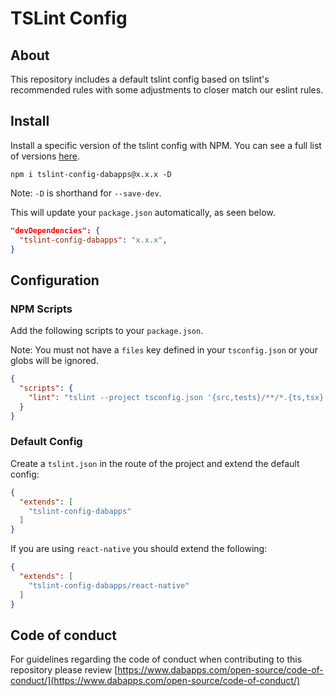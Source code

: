 # TSLint Config

## About

This repository includes a default tslint config based on tslint's recommended rules with some adjustments to closer match our eslint rules.

## Install

Install a specific version of the tslint config with NPM. You can see a full list of versions [here](https://github.com/dabapps/tslint-config-dabapps/releases).

```shell
npm i tslint-config-dabapps@x.x.x -D
```

Note: `-D` is shorthand for `--save-dev`.

This will update your `package.json` automatically, as seen below.

```json
"devDependencies": {
  "tslint-config-dabapps": "x.x.x",
}
```

## Configuration

### NPM Scripts

Add the following scripts to your `package.json`.

Note: You must not have a `files` key defined in your `tsconfig.json` or your globs will be ignored.

```json
{
  "scripts": {
    "lint": "tslint --project tsconfig.json '{src,tests}/**/*.{ts,tsx}'"
  }
}
```

### Default Config

Create a `tslint.json` in the route of the project and extend the default config:

```json
{
  "extends": [
    "tslint-config-dabapps"
  ]
}
```

If you are using `react-native` you should extend the following:

```json
{
  "extends": [
    "tslint-config-dabapps/react-native"
  ]
}
```

## Code of conduct

For guidelines regarding the code of conduct when contributing to this repository please review [https://www.dabapps.com/open-source/code-of-conduct/](https://www.dabapps.com/open-source/code-of-conduct/)
